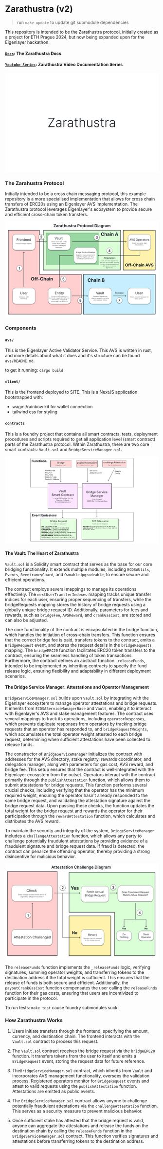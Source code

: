 # Zarathustra (v2)

> run `make update` to update git submodule dependencies

This repository is intended to be the Zarathustra protocol, initially created as a project for ETH Prague 2024, but now being expanded upon for the Eigenlayer hackathon.

#### [`Docs`](https://docs.zarathustra.cz): The Zarathustra Docs
#### [`Youtube Series`](https://youtube.com/playlist?list=PLQno2E0hjjalvCuOVTP1-WldblsT1-5vR&si=6OyB_HnV_dApC2jv): Zarathustra Video Documentation Series

![Alt text](image-documentation/zarathustrabanner.png?raw=true "Title")

### The Zarahustra Protocol

Initially intended to be a cross chain messaging protocol, this example repository is a more specialised implementation that allows for cross chain transfers of ERC20s using an Eigenlayer AVS implementation. The Zarathustra protocol leverages Eigenlayer's ecosystem to provide secure and efficient cross-chain token transfers.

![Alt text](image-documentation/overview.png?raw=true "Title")

### Components

#### `avs/`

This is the Eigenlayer Active Validator Service. This AVS is written in rust, and more details about what it does and it's structure can be found `avs/README.md`.

to get it running: `cargo build`

#### `client/`

This is the frontend deployed to SITE. This is a NextJS application bootstrapped with:

- wagmi/rainbow kit for wallet connection
- tailwind css for styling

#### `contracts`

This is a foundry project that contains all smart contracts, tests, deployment procedures and scripts required to get all application level (smart contract) parts of the Zarathustra protocol. Within Zarathustra, there are two core smart contracts: `Vault.sol` and `BridgeServiceManager.sol`.

![Alt text](image-documentation/smartcontractdiagram.png?raw=true "Title")

#### The Vault: The Heart of Zarathustra

`Vault.sol` is a Solidity smart contract that serves as the base for our core bridging functionality. It extends multiple modules, including `ECDSAUtils`, `Events`, `ReentrancyGuard`, and `OwnableUpgradeable`, to ensure secure and efficient operations. 

The contract employs several mappings to manage its operations effectively. The `nextUserTransferIndexes` mapping tracks unique transfer indices for each user, ensuring proper sequencing of transfers, while the bridgeRequests mapping stores the history of bridge requests using a globally unique bridge request ID. Additionally, parameters for fees and rewards, such as `bridgeFee`, `AVSReward`, and `crankGasCost`, are stored and can also be adjusted. 

The core functionality of the contract is encapsulated in the bridge function, which handles the initiation of cross-chain transfers. This function ensures that the correct bridge fee is paid, transfers tokens to the contract, emits a `BridgeRequest` event, and stores the request details in the `bridgeRequests` mapping. The `bridgeERC20` function facilitates ERC20 token transfers to the contract, ensuring the seamless handling of token transactions. Furthermore, the contract defines an abstract function `_releaseFunds`, intended to be implemented by inheriting contracts to specify the fund release logic, ensuring flexibility and adaptability in different deployment scenarios.

#### The Bridge Service Manager: Attestations and Operator Management

`BridgeServiceManager.sol` builds upon `Vault.sol` by integrating with the Eigenlayer ecosystem to manage operator attestations and bridge requests. It inherits from `ECDSAServiceManagerBase` and `Vault`, enabling it to interact with Eigenlayer's AVS and stake management features. The contract uses several mappings to track its operations, including `operatorResponses`, which prevents duplicate responses from operators by tracking bridge requests that an operator has responded to, and `bridgeRequestWeights`, which accumulates the total operator weight attested to each bridge request, determining when sufficient attestations have been collected to release funds.

The constructor of `BridgeServiceManager` initializes the contract with addresses for the AVS directory, stake registry, rewards coordinator, and delegation manager, along with parameters for gas cost, AVS reward, and bridge fee. This setup ensures that the contract is well-integrated with the Eigenlayer ecosystem from the outset. Operators interact with the contract primarily through the `publishAttestation` function, which allows them to submit attestations for bridge requests. This function performs several crucial checks, including verifying that the operator has the minimum required weight, ensuring the operator hasn't already responded to the same bridge request, and validating the attestation signature against the bridge request data. Upon passing these checks, the function updates the total weight for the bridge request and rewards the operator for their participation through the `rewardAttestation` function, which calculates and distributes the AVS reward.

To maintain the security and integrity of the system, `BridgeServiceManager` includes a `challengeAttestation` function, which allows any party to challenge potentially fraudulent attestations by providing evidence of a fraudulent signature and bridge request data. If fraud is detected, the contract can penalize the offending operator, thereby providing a strong disincentive for malicious behavior. 

![Alt text](image-documentation/challenge.png?raw=true "Title")

The `releaseFunds` function implements the `_releaseFunds` logic, verifying signatures, summing operator weights, and transferring tokens to the destination address if the total weight is sufficient. This ensures that the release of funds is both secure and efficient. Additionally, the `payoutCrankGasCost` function compensates the user calling the `releaseFunds` function for their gas costs, ensuring that users are incentivized to participate in the protocol.

To run tests: `make test` cause foundry submodules suck.

### How Zarathustra Works

1. Users initiate transfers through the frontend, specifying the amount, currency, and destination chain. The frontend interacts with the `Vault.sol` contract to process this request.

2. The `Vault.sol` contract receives the bridge request via the `bridgeERC20` function. It transfers tokens from the user to itself and emits a `BridgeRequest` event, storing the request data for future reference.

3. The`BridgeServiceManager.sol` contract, which inherits from `Vault` and incorporates AVS management functionality, oversees the validation process. Registered operators monitor for `BridgeRequest` events and attest to valid requests using the `publishAttestation` function. Attestations are emitted as public events. 

4. The `BridgeServiceManager.sol` contract allows anyone to challenge potentially fraudulent attestations via the `challengeAttestation` function. This serves as a security measure to prevent malicious behavior.

5. Once sufficient stake has attested that the bridge request is valid, anyone can aggregate the attestations and release the funds on the destination chain by calling the `releaseFunds` function in the `BridgeServiceManager.sol` contract. This function verifies signatures and attestations before transferring tokens to the destination address.